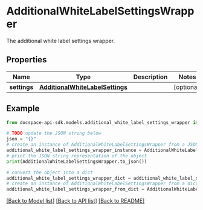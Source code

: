 # AdditionalWhiteLabelSettingsWrapper
The additional white label settings wrapper.

## Properties

Name | Type | Description | Notes
------------ | ------------- | ------------- | -------------
**settings** | [**AdditionalWhiteLabelSettings**](AdditionalWhiteLabelSettings.md) |  | [optional] 

## Example

```python
from docspace-api-sdk.models.additional_white_label_settings_wrapper import AdditionalWhiteLabelSettingsWrapper

# TODO update the JSON string below
json = "{}"
# create an instance of AdditionalWhiteLabelSettingsWrapper from a JSON string
additional_white_label_settings_wrapper_instance = AdditionalWhiteLabelSettingsWrapper.from_json(json)
# print the JSON string representation of the object
print(AdditionalWhiteLabelSettingsWrapper.to_json())

# convert the object into a dict
additional_white_label_settings_wrapper_dict = additional_white_label_settings_wrapper_instance.to_dict()
# create an instance of AdditionalWhiteLabelSettingsWrapper from a dict
additional_white_label_settings_wrapper_from_dict = AdditionalWhiteLabelSettingsWrapper.from_dict(additional_white_label_settings_wrapper_dict)
```
[[Back to Model list]](../README.md#documentation-for-models) [[Back to API list]](../README.md#documentation-for-api-endpoints) [[Back to README]](../README.md)


